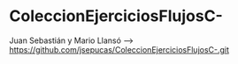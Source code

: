 # ColeccionEjerciciosFlujosC-
Juan Sebastián y Mario Llansó --> https://github.com/jsepucas/ColeccionEjerciciosFlujosC-.git
